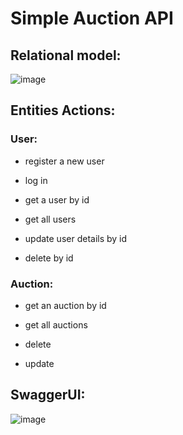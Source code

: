 <h1>Simple Auction API</h1>

<h2>Relational model:</h2>

![image](https://github.com/TuanDangIT/AuctionApi2.0/assets/128043070/f21dbe02-c39e-48a8-9cb8-c1e5040a438e)

<h2>Entities Actions:</h2>

<h3>User:</h3>

- register a new user

- log in
  
- get a user by id
  
- get all users
  
- update user details by id
  
- delete by id
  

<h3>Auction:</h3>

- get an auction by id

- get all auctions

- delete
  
- update

<h2>SwaggerUI:</h2>

![image](https://github.com/TuanDangIT/AuctionApi2.0/assets/128043070/cc2716e9-c061-4fad-a8a9-3d0b4467cffd)



